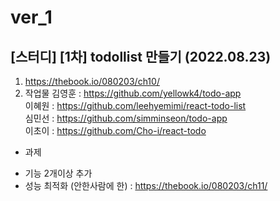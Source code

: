 # ver_1
## [스터디] [1차] todollist 만들기 (2022.08.23)
1. https://thebook.io/080203/ch10/
2. 작업물
김영훈 : https://github.com/yellowk4/todo-app <br>
이혜원 : https://github.com/leehyemimi/react-todo-list <br>
심민선 : https://github.com/simminseon/todo-app <br>
이초이 : https://github.com/Cho-i/react-todo<br>

+ 과제
- 기능 2개이상 추가
- 성능 최적화 (안한사람에 한) 
: https://thebook.io/080203/ch11/
